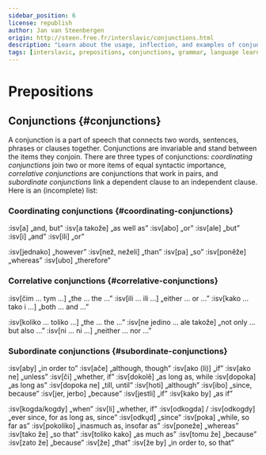 ```yaml
---
sidebar_position: 6
license: republish
author: Jan van Steenbergen
origin: http://steen.free.fr/interslavic/conjunctions.html
description: "Learn about the usage, inflection, and examples of conjunctions in Interslavic. Discover how conjunctions connect words, sentences, phrases, and clauses together."
tags: [interslavic, prepositions, conjunctions, grammar, language learning]
---
```


# Prepositions

## Conjunctions \{#conjunctions}

A conjunction is a part of speech that connects two words, sentences, phrases or clauses together. Conjunctions are invariable and stand between the items they conjoin. There are three types of conjunctions: _coordinating conjunctions_ join two or more items of equal syntactic importance, _correlative conjunctions_ are conjunctions that work in pairs, and _subordinate conjunctions_ link a dependent clause to an independent clause. Here is an (incomplete) list:

### Coordinating conjunctions \{#coordinating-conjunctions}

:isv[a] „and, but”
:isv[a takože] „as well as”
:isv[abo] „or”
:isv[ale] „but”
:isv[i] „and”
:isv[ili] „or”

:isv[jednako] „however”
:isv[než, neželi] „than”
:isv[pa] „so”
:isv[poněže] „whereas”
:isv[ubo] „therefore”

### Correlative conjunctions \{#correlative-conjunctions}

:isv[čim ... tym ...] „the ... the ...”
:isv[ili ... ili ...] „either ... or ...”
:isv[kako ... tako i ...] „both ... and ...”

:isv[koliko ... toliko ...] „the ... the ...”
:isv[ne jedino ... ale takože] „not only ... but also ...”
:isv[ni ... ni ...] „neither ... nor ...”

### Subordinate conjunctions \{#subordinate-conjunctions}

:isv[aby] „in order to”
:isv[ače] „although, though”
:isv[ako (li)] „if”
:isv[ako ne] „unless”
:isv[či] „whether, if”
:isv[dokolě] „as long as, while
:isv[dopoka] „as long as”
:isv[dopoka ne] „till, until”
:isv[hoti] „although”
:isv[ibo] „since, because”
:isv[jer, jerbo] „because”
:isv[jestli] „if”
:isv[kako by] „as if”

:isv[kogda/kogdy] „when”
:isv[li] „whether, if”
:isv[odkogda] / :isv[odkogdy] „ever since, for as long as, since”
:isv[odkųd] „since”
:isv[poka] „while, so far as”
:isv[pokoliko] „inasmuch as, insofar as” :isv[poneže] „whereas”
:isv[tako že] „so that”
:isv[toliko kako] „as much as”
:isv[tomu že] „because”
:isv[zato že] „because”
:isv[že] „that”
:isv[že by] „in order to, so that”
